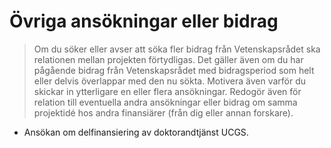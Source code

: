 # Övriga ansökningar eller bidrag

> Om du söker eller avser att söka fler bidrag från Vetenskapsrådet ska relationen mellan projekten förtydligas. Det gäller även om du har pågående bidrag från Vetenskapsrådet med bidragsperiod som helt eller delvis överlappar med den nu sökta. Motivera även varför du skickar in ytterligare en eller flera ansökningar. Redogör även för relation till eventuella andra ansökningar eller bidrag om samma projektidé hos andra finansiärer (från dig eller annan forskare).

* Ansökan om delfinansiering av doktorandtjänst UCGS.
